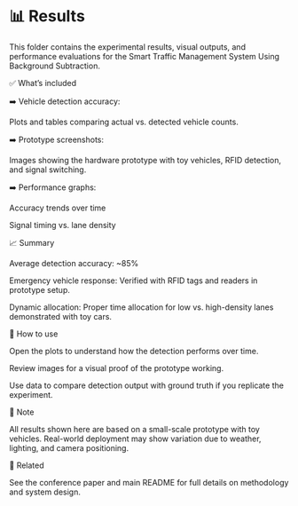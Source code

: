 # 📊 Results
This folder contains the experimental results, visual outputs, and performance evaluations for the Smart Traffic Management System Using Background Subtraction.

✅ What’s included

➡️ Vehicle detection accuracy:

Plots and tables comparing actual vs. detected vehicle counts.

➡️ Prototype screenshots:

Images showing the hardware prototype with toy vehicles, RFID detection, and signal switching.

➡️ Performance graphs:

Accuracy trends over time

Signal timing vs. lane density

📈 Summary

Average detection accuracy: ~85%

Emergency vehicle response: Verified with RFID tags and readers in prototype setup.

Dynamic allocation: Proper time allocation for low vs. high-density lanes demonstrated with toy cars.

📂 How to use

Open the plots to understand how the detection performs over time.

Review images for a visual proof of the prototype working.

Use data to compare detection output with ground truth if you replicate the experiment.

🔖 Note

All results shown here are based on a small-scale prototype with toy vehicles. Real-world deployment may show variation due to weather, lighting, and camera positioning.

📌 Related

See the conference paper and main README for full details on methodology and system design.

